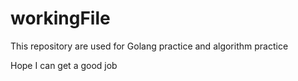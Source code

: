 # workingFile
This repository are used for Golang practice and algorithm practice

Hope I can get a good job
